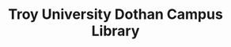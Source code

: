 ---
layout: repo
title: "Troy University Dothan Campus Library"
id: 10015
permalink: repos/10015/
---